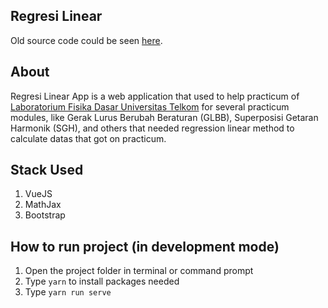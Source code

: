 ## Regresi Linear

Old source code could be seen [here](https://github.com/muhsatrio/regresi-linear).

## About

Regresi Linear App is a web application that used to help practicum of [Laboratorium Fisika Dasar Universitas Telkom](https://labfisdas-telu.com) for several practicum modules, like Gerak Lurus Berubah Beraturan (GLBB), Superposisi Getaran Harmonik (SGH), and others that needed regression linear method to calculate datas that got on practicum.

## Stack Used

1. VueJS
2. MathJax
3. Bootstrap

## How to run project (in development mode)

1. Open the project folder in terminal or command prompt
2. Type `yarn` to install packages needed
3. Type `yarn run serve`
